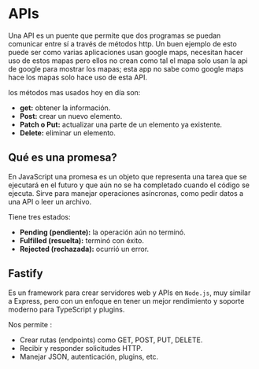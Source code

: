 # APIs

Una API es un puente que permite que dos programas se puedan comunicar entre sí a través de métodos http. Un buen ejemplo de esto puede ser como varias aplicaciones usan google maps, necesitan hacer uso de estos mapas pero ellos no crean como tal el mapa solo usan la api de google para mostrar los mapas; esta app no sabe como google maps hace los mapas solo hace uso de esta API.

los métodos mas usados hoy en día son:

- **get:** obtener la información.
- **Post:** crear un nuevo elemento.
- **Patch o Put:** actualizar una parte de un elemento ya existente.
- **Delete:** eliminar un elemento.

## Qué es una promesa?

En JavaScript una promesa es un objeto que representa una tarea que se ejecutará en el futuro y que aún no se ha completado cuando el código se ejecuta. Sirve para manejar operaciones asíncronas, como pedir datos a una API o leer un archivo.

Tiene tres estados:

- **Pending (pendiente):** la operación aún no terminó.
- **Fulfilled (resuelta):** terminó con éxito.
- **Rejected (rechazada):** ocurrió un error.

## Fastify

Es un framework para crear servidores web y APIs en `Node.js`, muy similar a Express, pero con un enfoque en tener un mejor rendimiento y soporte moderno para TypeScript y plugins.

Nos permite :

- Crear rutas (endpoints) como GET, POST, PUT, DELETE.
- Recibir y responder solicitudes HTTP.
- Manejar JSON, autenticación, plugins, etc.
